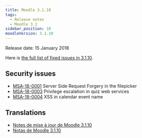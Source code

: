```yaml
---
title: Moodle 3.1.10
tags:
  - Release notes
  - Moodle 3.1
sidebar_position: 10
moodleVersion: 3.1.10
---
```


Release date: 15 January 2018

Here is [the full list of fixed issues in 3.1.10](https://tracker.moodle.org/secure/IssueNavigator!executeAdvanced.jspa?jqlQuery=project+%3D+mdl+AND+resolution+%3D+fixed+AND+fixVersion+in+%28%223.1.10%22%29+ORDER+BY+priority+DESC&runQuery=true&clear=true).

## Security issues

- [MSA-18-0001](https://moodle.org/mod/forum/discuss.php?d=364381) Server Side Request Forgery in the filepicker
- [MSA-18-0003](https://moodle.org/mod/forum/discuss.php?d=364383) Privilege escalation in quiz web services
- [MSA-18-0004](https://moodle.org/mod/forum/discuss.php?d=364384) XSS in calendar event name

## Translations

- [Notes de mise à jour de Moodle 3.1.10](https://docs.moodle.org/fr/Notes_de_mise_à_jour_de_Moodle_3.1.10)
- [Notas de Moodle 3.1.10](https://docs.moodle.org/es/Notas_de_Moodle_3.1.10)
